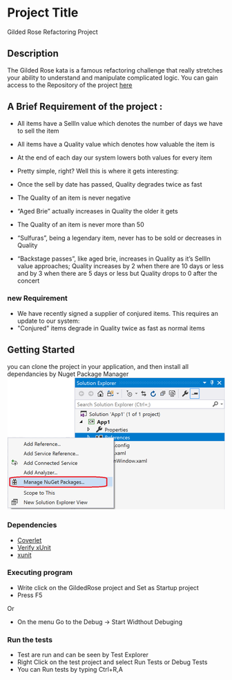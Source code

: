 # Project Title

Gilded Rose Refactoring Project

## Description

The Gilded Rose kata is a famous refactoring challenge that really stretches your ability to understand and
manipulate complicated logic. You can gain access to the Repository of the project [here](https://github.com/emilybache/GildedRose-Refactoring-Kata)
## A Brief Requirement of the project :

* All items have a SellIn value which denotes the number of days we have to sell the item
* All items have a Quality value which denotes how valuable the item is
* At the end of each day our system lowers both values for every item
* Pretty simple, right? Well this is where it gets interesting:

* Once the sell by date has passed, Quality degrades twice as fast
* The Quality of an item is never negative
* “Aged Brie” actually increases in Quality the older it gets
* The Quality of an item is never more than 50
* “Sulfuras”, being a legendary item, never has to be sold or decreases in Quality
* “Backstage passes”, like aged brie, increases in Quality as it’s SellIn value approaches; Quality increases by 2 when there are 10 days or less and by 3 when there are 5 days or less but Quality drops to 0 after the concert
### new Requirement
* We have recently signed a supplier of conjured items. This requires an update to our system:
* "Conjured" items degrade in Quality twice as fast as normal items



## Getting Started

you can clone the project in your application, and then install all dependancies by Nuget Package Manager
![image](https://raw.githubusercontent.com/NuGet/docs.microsoft.com-nuget/main/docs/quickstart/media/QS_Use-02-ManageNuGetPackages.png)

### Dependencies

* [Coverlet](https://www.nuget.org/packages/coverlet.collector/)
* [Verify xUnit](https://www.nuget.org/packages/Verify.Xunit/)
* [xunit](https://xunit.net/)

### Executing program

* Write click on the GildedRose project and Set as Startup project
* Press F5 

Or

* On the menu Go to the Debug -> Start Widthout Debuging
### Run the tests
* Test are run and can be seen by Test Explorer
* Right Click on the test project and select Run Tests or Debug Tests
* You can Run tests by typing Ctrl+R,A
<!--
## Authors

Contributors names and contact info

ex. Dominique Pizzie  
ex. [@DomPizzie](https://twitter.com/dompizzie)


## License

This project is licensed under the [NAME HERE] License - see the LICENSE.md file for details

## Acknowledgments

Inspiration, code snippets, etc.
* [awesome-readme](https://github.com/matiassingers/awesome-readme)
* [PurpleBooth](https://gist.github.com/PurpleBooth/109311bb0361f32d87a2)
* [dbader](https://github.com/dbader/readme-template)
* [zenorocha](https://gist.github.com/zenorocha/4526327)
* [fvcproductions](https://gist.github.com/fvcproductions/1bfc2d4aecb01a834b46)
-->
